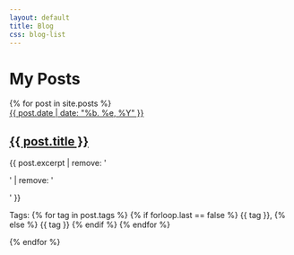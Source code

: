 ```yaml
---
layout: default
title: Blog
css: blog-list
---
```

<div class="blog-wrapper col-md-6 col-md-offset-3">
  <h1 id="blog-title">My Posts</h1>
  {% for post in site.posts %}
  <div class="blog-list row">
    <div>
        <a href="{{ post.url }}">
          <span class="date-holder">{{ post.date | date: "%b. %e, %Y" }}</span>
        </a>
        <div class="caption">
          <a href="{{ post.url }}"><h2>{{ post.title }}</h2></a>
          <p> {{ post.excerpt | remove: '<p>' | remove: '</p>' }} </p>
          <p>Tags: 
          {% for tag in post.tags %}
            {% if forloop.last == false %}
          	  {{ tag }},
            {% else %} 
              {{ tag }} 
            {% endif %}
          {% endfor %}
          </p>
        </div>
    </div>
  </div>
  {% endfor %}
</div>